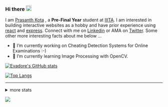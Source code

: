 ### Hi there <img src="https://media.giphy.com/media/hvRJCLFzcasrR4ia7z/giphy.gif" width="18">

I am [Prasanth Kota](https://github.com/Evadore) , a **Pre-Final Year** student at [IIITA](https://iiita.ac.in/). I am interested in building interactive websites as a hobby and have prior experience using [react](https://github.com/Evadore/MarsCamp) and [express](https://github.com/Evadore/TemperaturA). Connect with me on [Linkedin](https://www.linkedin.com/in/prasanthkota08/) or AMA on [Twitter](https://twitter.com/PK0TA). Some other more interesting facts about me below ...

- 🔭 I’m currently working on Cheating Detection Systems for Online Examinations :-)
- 🌱 I’m currently learning Image Processing with OpenCV.

[![Evadore's GitHub stats](https://github-readme-stats.vercel.app/api?username=Evadore&show_icons=true)](https://github.com/Evadore)

[![Top Langs](https://github-readme-stats.vercel.app/api/top-langs/?username=Evadore&langs_count=8&layout=compact)](https://github.com/Evadore)

<hr>

<details>
<summary>more stats</summary>

<!--START_SECTION:waka-->

![Profile Views](http://img.shields.io/badge/Profile%20Views-0-blue)

**I'm a Night 🦉**

```text
🌞 Morning    4 commits      █░░░░░░░░░░░░░░░░░░░░░░░░   4.21%
🌆 Daytime    20 commits     █████░░░░░░░░░░░░░░░░░░░░   21.05%
🌃 Evening    56 commits     ██████████████░░░░░░░░░░░   58.95%
🌙 Night      15 commits     ████░░░░░░░░░░░░░░░░░░░░░   15.79%

```

📅 **I'm Most Productive on Thursday**

```text
Monday       15 commits     ████░░░░░░░░░░░░░░░░░░░░░   15.79%
Tuesday      20 commits     █████░░░░░░░░░░░░░░░░░░░░   21.05%
Wednesday    15 commits     ████░░░░░░░░░░░░░░░░░░░░░   15.79%
Thursday     24 commits     ██████░░░░░░░░░░░░░░░░░░░   25.26%
Friday       5 commits      █░░░░░░░░░░░░░░░░░░░░░░░░   5.26%
Saturday     7 commits      █░░░░░░░░░░░░░░░░░░░░░░░░   7.37%
Sunday       9 commits      ██░░░░░░░░░░░░░░░░░░░░░░░   9.47%

```

📊 **This Week I Spent My Time On**

```text
💬 Programming Languages:
Python                   7 hrs 38 mins       █████████████░░░░░░░░░░░░   54.81%
C++                      3 hrs 28 mins       ██████░░░░░░░░░░░░░░░░░░░   24.94%
Markdown                 2 hrs 6 mins        ███░░░░░░░░░░░░░░░░░░░░░░   15.17%
Text                     36 mins             █░░░░░░░░░░░░░░░░░░░░░░░░   4.33%
Git Config               6 mins              ░░░░░░░░░░░░░░░░░░░░░░░░░   0.74%

🔥 Editors:
VS Code                  13 hrs 57 mins      █████████████████████████   100.0%

🐱‍💻 Projects:
Automated-Proctoring     8 hrs 31 mins       ███████████████░░░░░░░░░░   61.08%
Codechef                 2 hrs 3 mins        ███░░░░░░░░░░░░░░░░░░░░░░   14.8%
Codeforces               1 hr 44 mins        ███░░░░░░░░░░░░░░░░░░░░░░   12.45%
Network-Security-Lab     42 mins             █░░░░░░░░░░░░░░░░░░░░░░░░   5.11%
GVC Lab                  38 mins             █░░░░░░░░░░░░░░░░░░░░░░░░   4.64%

💻 Operating System:
Linux                    13 hrs 57 mins      █████████████████████████   100.0%

```

**I Mostly Code in JavaScript**

```text
JavaScript               2 repos             ██████░░░░░░░░░░░░░░░░░░░   25.0%
C++                      1 repo              ███░░░░░░░░░░░░░░░░░░░░░░   12.5%
Java                     1 repo              ███░░░░░░░░░░░░░░░░░░░░░░   12.5%
EJS                      1 repo              ███░░░░░░░░░░░░░░░░░░░░░░   12.5%
Jupyter Notebook         1 repo              ███░░░░░░░░░░░░░░░░░░░░░░   12.5%

```

Last Updated on 25/10/2021

<!--END_SECTION:waka-->

</details>

![](https://komarev.com/ghpvc/?username=Evadore)

<!--
**Evadore/Evadore** is a ✨ _special_ ✨ repository because its `README.md` (this file) appears on your GitHub profile.

Here are some ideas to get you started:

- 🔭 I’m currently working on ...
- 🌱 I’m currently learning ...
- 👯 I’m looking to collaborate on ...
- 🤔 I’m looking for help with ...
- 💬 Ask me about ...
- 📫 How to reach me: ...
- 😄 Pronouns: ...
- ⚡ Fun fact: ...
-->
